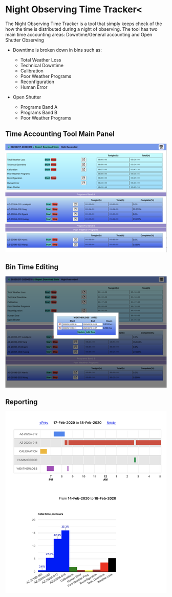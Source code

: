 
# Night Observing Time Tracker<
The Night Observing Time Tracker is a tool that simply keeps check of the how the time is distributed during a night of observing.
The tool has two main time accounting areas:
Downtime/General accounting and Open Shutter Observing


* Downtime is broken down in bins such as:
    * Total Weather Loss
    * Technical Downtime
    * Calibration
    * Poor Weather Programs
    * Reconfiguration
    * Human Error

 * Open Shutter
    * Programs Band A
    * Programs Band B
    * Poor Weather Programs

## Time Accounting Tool Main Panel
![Time Accounting Tool Main](/images/TAT_main_panel.png)

## Bin Time Editing
![Time Accounting Tool time editing](/images/TAT_bin_time_editing.png)

## Reporting
![Time Accounting Tool Report](/images/TAT_report.png)

